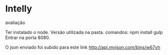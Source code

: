 # Intelly
avaliação

Ter instalado o node. Versão utilizada na pasta.
comandos:
npm install
gulp
Entrar na porta 8080.

O json enviado foi subido para este link
http://api.myjson.com/bins/w67vh
